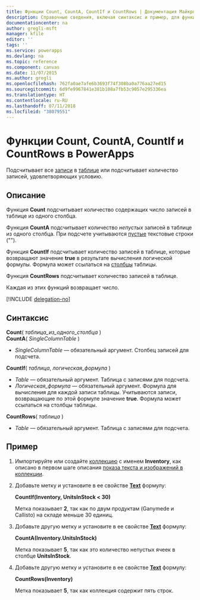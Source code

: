 ```yaml
---
title: Функции Count, CountA, CountIf и CountRows | Документация Майкрософт
description: Справочные сведения, включая синтаксис и пример, для функций Count, CountA, CounfIf и CountRows в PowerApps
documentationcenter: na
author: gregli-msft
manager: kfile
editor: ''
tags: ''
ms.service: powerapps
ms.devlang: na
ms.topic: reference
ms.component: canvas
ms.date: 11/07/2015
ms.author: gregli
ms.openlocfilehash: 762fa0ae7afe6b3693f74f308ba0a776aa27ed15
ms.sourcegitcommit: 6d9fe9967841e381b108a7fb53c9057e295336ea
ms.translationtype: HT
ms.contentlocale: ru-RU
ms.lasthandoff: 07/11/2018
ms.locfileid: "38079551"
---
```

# <a name="count-counta-countif-and-countrows-functions-in-powerapps"></a>Функции Count, CountA, CountIf и CountRows в PowerApps
Подсчитывает все [записи](../working-with-tables.md#records) в [таблице](../working-with-tables.md) или подсчитывает количество записей, удовлетворяющих условию.

## <a name="description"></a>Описание
Функция **Count** подсчитывает количество содержащих число записей в таблице из одного столбца.

Функция **CountA** подсчитывает количество *непустых* записей в таблице из одного столбца. При подсчете учитываются [пустые](function-isblank-isempty.md) текстовые строки ("").

Функция **CountIf** подсчитывает количество записей в таблице, которые возвращают значение **true** в результате вычисления логической формулы.  Формула может ссылаться на [столбцы](../working-with-tables.md#columns) таблицы.

Функция **CountRows** подсчитывает количество записей в таблице.

Каждая из этих функций возвращает число.

[!INCLUDE [delegation-no](../../../includes/delegation-no.md)]

## <a name="syntax"></a>Синтаксис
**Count**( *таблица_из_одного_столбца* )<br>
**CountA**( *SingleColumnTable* )

* *SingleColumnTable* — обязательный аргумент.  Столбец записей для подсчета.  

**CountIf**( *таблица*, *логическая_формула* )

* *Table* — обязательный аргумент.  Таблица с записями для подсчета.
* *Логическая_формула* — обязательный аргумент.  Формула для вычисления для каждой записи таблицы.  Учитываются записи, возвращающие по этой формуле значение **true**.  Формула может ссылаться на столбцы таблицы.

**CountRows**( *таблица* )

* *Table* — обязательный аргумент.  Таблица с записями для подсчета.

## <a name="example"></a>Пример
1. Импортируйте или создайте [коллекцию](../working-with-data-sources.md#collections) с именем **Inventory**, как описано в первом шаге описания [показа текста и изображений в коллекции](../show-images-text-gallery-sort-filter.md).
2. Добавьте метку и установите в ее свойстве **[Text](../controls/properties-core.md)** формулу:
   
    **CountIf(Inventory, UnitsInStock < 30)**
   
    Метка показывает **2**, так как по двум продуктам (Ganymede и Callisto) на складе меньше 30 единиц.
3. Добавьте другую метку и установите в ее свойстве **[Text](../controls/properties-core.md)** формулу:
   
    **CountA(Inventory.UnitsInStock)**
   
    Метка показывает **5**, так как это количество непустых ячеек в столбце **UnitsInStock**.
4. Добавьте другую метку и установите в ее свойстве **[Text](../controls/properties-core.md)** формулу:
   
    **CountRows(Inventory)**
   
    Метка показывает **5**, так как коллекция содержит пять строк.

